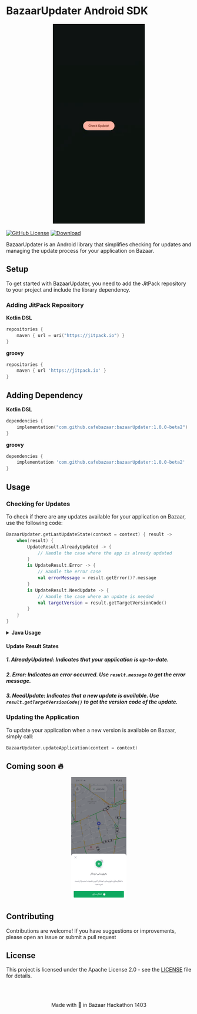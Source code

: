 # BazaarUpdater Android SDK

<p align="center">
<img src="./images/sample.gif" alt="gif" width="250">
</p>

[![GitHub License](https://img.shields.io/github/license/cafebazaar/BazaarPay)](https://www.apache.org/licenses/LICENSE-2.0)
[![Download](https://jitpack.io/v/cafebazaar/BazaarUpdater.svg)](https://jitpack.io/#cafebazaar/BazaarUpdater)


BazaarUpdater is an Android library that simplifies checking for updates and managing the update process for your application on Bazaar.

## Setup

To get started with BazaarUpdater, you need to add the JitPack repository to your project and include the library dependency.

### Adding JitPack Repository

**Kotlin DSL**

```kotlin
repositories {
    maven { url = uri("https://jitpack.io") }
}
```

**groovy**
```groovy
repositories {
    maven { url 'https://jitpack.io' }
}
```

## Adding Dependency

**Kotlin DSL**

```kotlin
dependencies {
    implementation("com.github.cafebazaar:bazaarUpdater:1.0.0-beta2")
}
```

**groovy**

```groovy
dependencies {
    implementation 'com.github.cafebazaar:bazaarUpdater:1.0.0-beta2'
}
```
## Usage

### Checking for Updates

To check if there are any updates available for your application on Bazaar, use the following code:


```kotlin
BazaarUpdater.getLastUpdateState(context = context) { result ->
    when(result) {
        UpdateResult.AlreadyUpdated -> {
            // Handle the case where the app is already updated
        }
        is UpdateResult.Error -> {
            // Handle the error case
            val errorMessage = result.getError()?.message
        }
        is UpdateResult.NeedUpdate -> {
            // Handle the case where an update is needed
            val targetVersion = result.getTargetVersionCode()
        }
    }
}
```

<details><summary><b>Java Usage</b></summary>

```java
BazaarUpdater.getLastUpdateState(context, result -> {
    if (result.isAlreadyUpdated()) {
        // Handle the case where the app is already updated
    } else if (result.isUpdateNeeded()) {
        // Handle the case where an update is needed
        long targetVersion = result.getTargetVersionCode();
    } else {
        // Handle the error case
        String errorMessage = result.getError().getMessage();
    }
});
```
</details>

#### Update Result States

##### 1. AlreadyUpdated: Indicates that your application is up-to-date.

##### 2. Error: Indicates an error occurred. Use `result.message` to get the error message.

##### 3. NeedUpdate: Indicates that a new update is available. Use `result.getTargetVersionCode()` to get the version code of the update.

### Updating the Application

To update your application when a new version is available on Bazaar, simply call:

```kotlin
BazaarUpdater.updateApplication(context = context)
```

## Coming soon 🔥
<p align="center">
<img src="./images/auto_update.png"  width="150 ">
</p>

## Contributing
Contributions are welcome! If you have suggestions or improvements, please open an issue or submit a pull request



## License

This project is licensed under the Apache License 2.0 - see the [LICENSE](LICENSE) file for details.

<br/>
<br/>

<p align="center">
Made with 💚 in Bazaar Hackathon 1403
</p>


